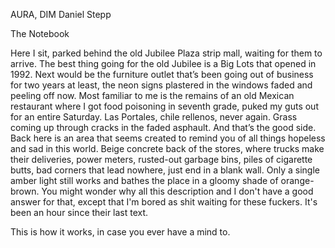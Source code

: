 AURA, DIM
Daniel Stepp

The Notebook

Here I sit, parked behind the old Jubilee Plaza strip mall, waiting for them to arrive. The best thing going for the old Jubilee is a Big Lots that opened in 1992. Next would be the furniture outlet that’s been going out of business for two years at least, the neon signs plastered in the windows faded and peeling off now. Most familiar to me is the remains of an old Mexican restaurant where I got food poisoning in seventh grade, puked my guts out for an entire Saturday. Las Portales, chile rellenos, never again. Grass coming up through cracks in the faded asphault. And that’s the good side. Back here is an area that seems created to remind you of all things hopeless and sad in this world. Beige concrete back of the stores, where trucks make their deliveries, power meters, rusted-out garbage bins, piles of cigarette butts, bad corners that lead nowhere, just end in a blank wall. Only a single amber light still works and bathes the place in a gloomy shade of orange-brown. You might wonder why all this description and I don't have a good answer for that, except that I'm bored as shit waiting for these fuckers. It's been an hour since their last text.

This is how it works, in case you ever have a mind to.
